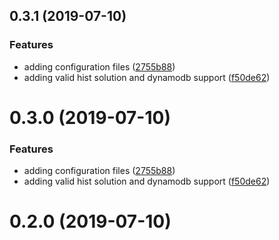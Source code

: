 ## 0.3.1 (2019-07-10)


### Features

* adding configuration files ([2755b88](https://github.com/romdj/trading/commit/2755b88))
* adding valid hist solution and dynamodb support ([f50de62](https://github.com/romdj/trading/commit/f50de62))



# 0.3.0 (2019-07-10)


### Features

* adding configuration files ([2755b88](https://github.com/romdj/trading/commit/2755b88))
* adding valid hist solution and dynamodb support ([f50de62](https://github.com/romdj/trading/commit/f50de62))



# 0.2.0 (2019-07-10)



